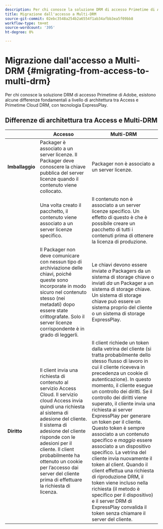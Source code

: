 ```yaml
---
description: Per chi conosce la soluzione DRM di accesso Primetime di Adobe, esistono alcune differenze fondamentali a livello di architettura tra Access e Primetime Cloud DRM, con tecnologia ExpressPlay.
title: Migrazione dall'accesso a Multi-DRM
source-git-commit: 02ebc3548a254b2a6554f1ab34afbb3ea5f09bb8
workflow-type: tm+mt
source-wordcount: '395'
ht-degree: 0%

---
```


# Migrazione dall&#39;accesso a Multi-DRM {#migrating-from-access-to-multi-drm}

Per chi conosce la soluzione DRM di accesso Primetime di Adobe, esistono alcune differenze fondamentali a livello di architettura tra Access e Primetime Cloud DRM, con tecnologia ExpressPlay.

## Differenze di architettura tra Access e Multi-DRM

|  | Accesso | Multi-DRM |
|---|---|---|
| **Imballaggio** | Packager è associato a un server licenze. Il Packager deve conoscere la chiave pubblica del server licenze quando il contenuto viene collocato. | Packager non è associato a un server licenze. |
|  | Una volta creato il pacchetto, il contenuto viene associato a un server licenze specifico. | Il contenuto non è associato a un server licenze specifico. Un effetto di questo è che è possibile creare un pacchetto di tutti i contenuti prima di ottenere la licenza di produzione. |
|  | Il Packager non deve comunicare con nessun tipo di archiviazione delle chiavi, poiché queste sono incorporate in modo sicuro nel contenuto stesso (nei metadati) dopo essere state crittografate. Solo il server licenze corrispondente è in grado di leggerli. | Le chiavi devono essere inviate *a* Packagers da un sistema di storage chiave o inviati *da* un Packager a un sistema di storage chiave. Un sistema di storage chiave può essere un sistema proprio del cliente o un sistema di storage ExpressPlay. |
| **Diritto** | Il client invia una richiesta di contenuto al servizio Access Cloud. Il servizio cloud Access invia quindi una richiesta al sistema di adesione del cliente. Il sistema di adesione del cliente risponde con le adesioni per il cliente. Il client probabilmente ha ottenuto un cookie per l’accesso dai server del cliente prima di effettuare la richiesta di licenza. | Il client richiede un token dalla vetrina del cliente (si tratta probabilmente dello stesso flusso di lavoro in cui il cliente riceveva in precedenza un cookie di autenticazione). In questo momento, il cliente esegue un controllo dei diritti. Se il controllo dei diritti viene superato, il cliente invia una richiesta ai server ExpressPlay per generare un token per il cliente. Questo token è sempre associato a un contenuto specifico e *maggio* essere associato a un dispositivo specifico. La vetrina del cliente invia nuovamente il token al client. Quando il client effettua una richiesta di riproduzione DRM, il token viene incluso nella richiesta (il metodo è specifico per il dispositivo) e il server DRM di ExpressPlay convalida il token senza chiamare il server del cliente. |
